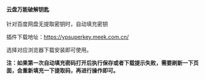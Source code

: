 #### 云盘万能破解钥匙

针对百度网盘无提取密钥时，自动填充密钥


插件下载地址：https://ypsuperkey.meek.com.cn/

选择对应浏览器下载安装即可使用。


**注：如果第一次自动填充密码打开后执行保存或者下载提示失败，需要刷新一下页面，会重新填充一下提取码，再进行操作即可。**
